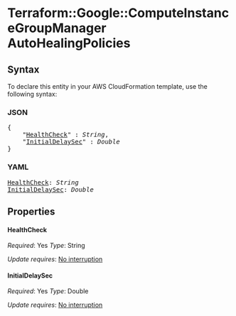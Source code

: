 # Terraform::Google::ComputeInstanceGroupManager AutoHealingPolicies

## Syntax

To declare this entity in your AWS CloudFormation template, use the following syntax:

### JSON

<pre>
{
    "<a href="#healthcheck" title="HealthCheck">HealthCheck</a>" : <i>String</i>,
    "<a href="#initialdelaysec" title="InitialDelaySec">InitialDelaySec</a>" : <i>Double</i>
}
</pre>

### YAML

<pre>
<a href="#healthcheck" title="HealthCheck">HealthCheck</a>: <i>String</i>
<a href="#initialdelaysec" title="InitialDelaySec">InitialDelaySec</a>: <i>Double</i>
</pre>

## Properties

#### HealthCheck

_Required_: Yes
_Type_: String

_Update requires_: [No interruption](https://docs.aws.amazon.com/AWSCloudFormation/latest/UserGuide/using-cfn-updating-stacks-update-behaviors.html#update-no-interrupt)

#### InitialDelaySec

_Required_: Yes
_Type_: Double

_Update requires_: [No interruption](https://docs.aws.amazon.com/AWSCloudFormation/latest/UserGuide/using-cfn-updating-stacks-update-behaviors.html#update-no-interrupt)

